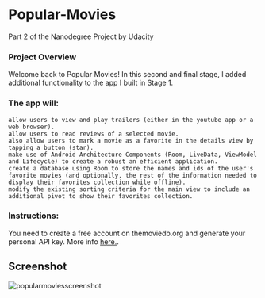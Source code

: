 # Popular-Movies
Part 2 of the Nanodegree Project by Udacity

### Project Overview
Welcome back to Popular Movies! In this second and final stage, I added additional functionality to the app I built in Stage 1.

### The app will: 
    allow users to view and play trailers (either in the youtube app or a web browser).
    allow users to read reviews of a selected movie.
    also allow users to mark a movie as a favorite in the details view by tapping a button (star).
    make use of Android Architecture Components (Room, LiveData, ViewModel and Lifecycle) to create a robust an efficient application.
    create a database using Room to store the names and ids of the user's favorite movies (and optionally, the rest of the information needed to display their favorites collection while offline).
    modify the existing sorting criteria for the main view to include an additional pivot to show their favorites collection.

### Instructions:
You need to create a free account on themoviedb.org and generate your personal API key. More info [here.](https://www.themoviedb.org/documentation/api).


## Screenshot
![popularmoviesscreenshot](https://user-images.githubusercontent.com/43783336/50547564-f3040a00-0c61-11e9-9276-375d31fa8f98.jpg)
